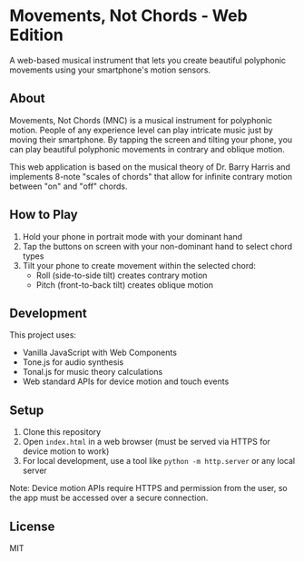 # Movements, Not Chords - Web Edition

A web-based musical instrument that lets you create beautiful polyphonic movements using your smartphone's motion sensors.

## About

Movements, Not Chords (MNC) is a musical instrument for polyphonic motion. People of any experience level can play intricate music just by moving their smartphone. By tapping the screen and tilting your phone, you can play beautiful polyphonic movements in contrary and oblique motion.

This web application is based on the musical theory of Dr. Barry Harris and implements 8-note "scales of chords" that allow for infinite contrary motion between "on" and "off" chords.

## How to Play

1. Hold your phone in portrait mode with your dominant hand
2. Tap the buttons on screen with your non-dominant hand to select chord types
3. Tilt your phone to create movement within the selected chord:
   - Roll (side-to-side tilt) creates contrary motion
   - Pitch (front-to-back tilt) creates oblique motion

## Development

This project uses:
- Vanilla JavaScript with Web Components
- Tone.js for audio synthesis
- Tonal.js for music theory calculations
- Web standard APIs for device motion and touch events

## Setup

1. Clone this repository
2. Open `index.html` in a web browser (must be served via HTTPS for device motion to work)
3. For local development, use a tool like `python -m http.server` or any local server

Note: Device motion APIs require HTTPS and permission from the user, so the app must be accessed over a secure connection.

## License

MIT 
